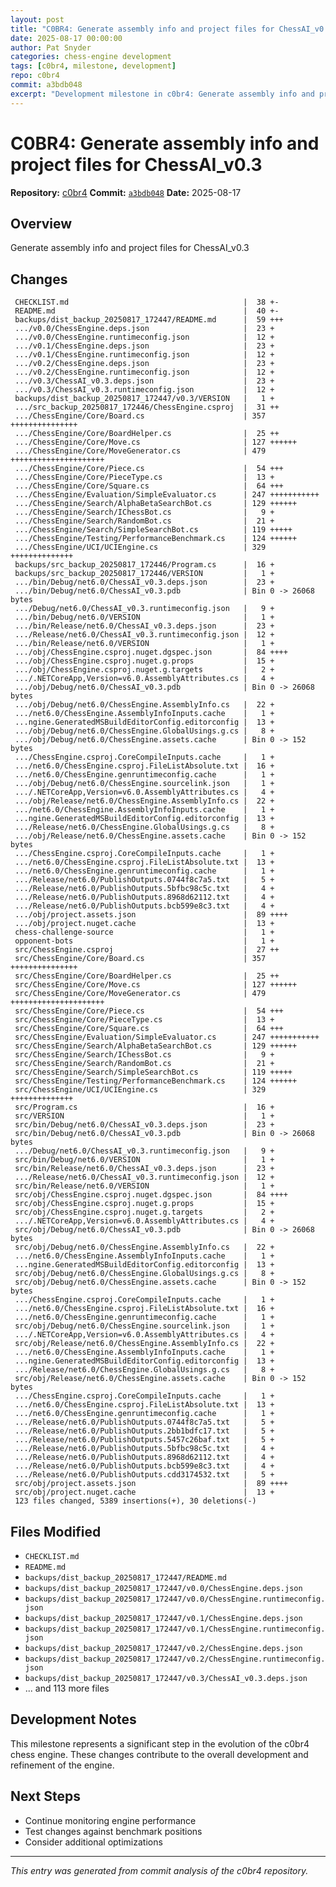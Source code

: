 ```yaml
---
layout: post
title: "C0BR4: Generate assembly info and project files for ChessAI_v0.3"
date: 2025-08-17 00:00:00 
author: Pat Snyder
categories: chess-engine development
tags: [c0br4, milestone, development]
repo: c0br4
commit: a3bdb048
excerpt: "Development milestone in c0br4: Generate assembly info and project files for ChessAI_v0.3"
---
```


# C0BR4: Generate assembly info and project files for ChessAI_v0.3

**Repository:** [c0br4](https://github.com/pssnyder/c0br4)
**Commit:** [`a3bdb048`](https://github.com/pssnyder/c0br4/commit/a3bdb0486bd53f89ad6e67889b6f402e8d02751a)
**Date:** 2025-08-17

## Overview

Generate assembly info and project files for ChessAI_v0.3

## Changes

```
 CHECKLIST.md                                       |  38 +-
 README.md                                          |  40 +-
 backups/dist_backup_20250817_172447/README.md      |  59 +++
 .../v0.0/ChessEngine.deps.json                     |  23 +
 .../v0.0/ChessEngine.runtimeconfig.json            |  12 +
 .../v0.1/ChessEngine.deps.json                     |  23 +
 .../v0.1/ChessEngine.runtimeconfig.json            |  12 +
 .../v0.2/ChessEngine.deps.json                     |  23 +
 .../v0.2/ChessEngine.runtimeconfig.json            |  12 +
 .../v0.3/ChessAI_v0.3.deps.json                    |  23 +
 .../v0.3/ChessAI_v0.3.runtimeconfig.json           |  12 +
 backups/dist_backup_20250817_172447/v0.3/VERSION   |   1 +
 .../src_backup_20250817_172446/ChessEngine.csproj  |  31 ++
 .../ChessEngine/Core/Board.cs                      | 357 +++++++++++++++
 .../ChessEngine/Core/BoardHelper.cs                |  25 ++
 .../ChessEngine/Core/Move.cs                       | 127 ++++++
 .../ChessEngine/Core/MoveGenerator.cs              | 479 +++++++++++++++++++++
 .../ChessEngine/Core/Piece.cs                      |  54 +++
 .../ChessEngine/Core/PieceType.cs                  |  13 +
 .../ChessEngine/Core/Square.cs                     |  64 +++
 .../ChessEngine/Evaluation/SimpleEvaluator.cs      | 247 +++++++++++
 .../ChessEngine/Search/AlphaBetaSearchBot.cs       | 129 ++++++
 .../ChessEngine/Search/IChessBot.cs                |   9 +
 .../ChessEngine/Search/RandomBot.cs                |  21 +
 .../ChessEngine/Search/SimpleSearchBot.cs          | 119 +++++
 .../ChessEngine/Testing/PerformanceBenchmark.cs    | 124 ++++++
 .../ChessEngine/UCI/UCIEngine.cs                   | 329 ++++++++++++++
 backups/src_backup_20250817_172446/Program.cs      |  16 +
 backups/src_backup_20250817_172446/VERSION         |   1 +
 .../bin/Debug/net6.0/ChessAI_v0.3.deps.json        |  23 +
 .../bin/Debug/net6.0/ChessAI_v0.3.pdb              | Bin 0 -> 26068 bytes
 .../Debug/net6.0/ChessAI_v0.3.runtimeconfig.json   |   9 +
 .../bin/Debug/net6.0/VERSION                       |   1 +
 .../bin/Release/net6.0/ChessAI_v0.3.deps.json      |  23 +
 .../Release/net6.0/ChessAI_v0.3.runtimeconfig.json |  12 +
 .../bin/Release/net6.0/VERSION                     |   1 +
 .../obj/ChessEngine.csproj.nuget.dgspec.json       |  84 ++++
 .../obj/ChessEngine.csproj.nuget.g.props           |  15 +
 .../obj/ChessEngine.csproj.nuget.g.targets         |   2 +
 .../.NETCoreApp,Version=v6.0.AssemblyAttributes.cs |   4 +
 .../obj/Debug/net6.0/ChessAI_v0.3.pdb              | Bin 0 -> 26068 bytes
 .../obj/Debug/net6.0/ChessEngine.AssemblyInfo.cs   |  22 +
 .../net6.0/ChessEngine.AssemblyInfoInputs.cache    |   1 +
 ...ngine.GeneratedMSBuildEditorConfig.editorconfig |  13 +
 .../obj/Debug/net6.0/ChessEngine.GlobalUsings.g.cs |   8 +
 .../obj/Debug/net6.0/ChessEngine.assets.cache      | Bin 0 -> 152 bytes
 .../ChessEngine.csproj.CoreCompileInputs.cache     |   1 +
 .../net6.0/ChessEngine.csproj.FileListAbsolute.txt |  16 +
 .../net6.0/ChessEngine.genruntimeconfig.cache      |   1 +
 .../obj/Debug/net6.0/ChessEngine.sourcelink.json   |   1 +
 .../.NETCoreApp,Version=v6.0.AssemblyAttributes.cs |   4 +
 .../obj/Release/net6.0/ChessEngine.AssemblyInfo.cs |  22 +
 .../net6.0/ChessEngine.AssemblyInfoInputs.cache    |   1 +
 ...ngine.GeneratedMSBuildEditorConfig.editorconfig |  13 +
 .../Release/net6.0/ChessEngine.GlobalUsings.g.cs   |   8 +
 .../obj/Release/net6.0/ChessEngine.assets.cache    | Bin 0 -> 152 bytes
 .../ChessEngine.csproj.CoreCompileInputs.cache     |   1 +
 .../net6.0/ChessEngine.csproj.FileListAbsolute.txt |  13 +
 .../net6.0/ChessEngine.genruntimeconfig.cache      |   1 +
 .../Release/net6.0/PublishOutputs.0744f8c7a5.txt   |   5 +
 .../Release/net6.0/PublishOutputs.5bfbc98c5c.txt   |   4 +
 .../Release/net6.0/PublishOutputs.8968d62112.txt   |   4 +
 .../Release/net6.0/PublishOutputs.bcb599e8c3.txt   |   4 +
 .../obj/project.assets.json                        |  89 ++++
 .../obj/project.nuget.cache                        |  13 +
 chess-challenge-source                             |   1 +
 opponent-bots                                      |   1 +
 src/ChessEngine.csproj                             |  27 ++
 src/ChessEngine/Core/Board.cs                      | 357 +++++++++++++++
 src/ChessEngine/Core/BoardHelper.cs                |  25 ++
 src/ChessEngine/Core/Move.cs                       | 127 ++++++
 src/ChessEngine/Core/MoveGenerator.cs              | 479 +++++++++++++++++++++
 src/ChessEngine/Core/Piece.cs                      |  54 +++
 src/ChessEngine/Core/PieceType.cs                  |  13 +
 src/ChessEngine/Core/Square.cs                     |  64 +++
 src/ChessEngine/Evaluation/SimpleEvaluator.cs      | 247 +++++++++++
 src/ChessEngine/Search/AlphaBetaSearchBot.cs       | 129 ++++++
 src/ChessEngine/Search/IChessBot.cs                |   9 +
 src/ChessEngine/Search/RandomBot.cs                |  21 +
 src/ChessEngine/Search/SimpleSearchBot.cs          | 119 +++++
 src/ChessEngine/Testing/PerformanceBenchmark.cs    | 124 ++++++
 src/ChessEngine/UCI/UCIEngine.cs                   | 329 ++++++++++++++
 src/Program.cs                                     |  16 +
 src/VERSION                                        |   1 +
 src/bin/Debug/net6.0/ChessAI_v0.3.deps.json        |  23 +
 src/bin/Debug/net6.0/ChessAI_v0.3.pdb              | Bin 0 -> 26068 bytes
 .../Debug/net6.0/ChessAI_v0.3.runtimeconfig.json   |   9 +
 src/bin/Debug/net6.0/VERSION                       |   1 +
 src/bin/Release/net6.0/ChessAI_v0.3.deps.json      |  23 +
 .../Release/net6.0/ChessAI_v0.3.runtimeconfig.json |  12 +
 src/bin/Release/net6.0/VERSION                     |   1 +
 src/obj/ChessEngine.csproj.nuget.dgspec.json       |  84 ++++
 src/obj/ChessEngine.csproj.nuget.g.props           |  15 +
 src/obj/ChessEngine.csproj.nuget.g.targets         |   2 +
 .../.NETCoreApp,Version=v6.0.AssemblyAttributes.cs |   4 +
 src/obj/Debug/net6.0/ChessAI_v0.3.pdb              | Bin 0 -> 26068 bytes
 src/obj/Debug/net6.0/ChessEngine.AssemblyInfo.cs   |  22 +
 .../net6.0/ChessEngine.AssemblyInfoInputs.cache    |   1 +
 ...ngine.GeneratedMSBuildEditorConfig.editorconfig |  13 +
 src/obj/Debug/net6.0/ChessEngine.GlobalUsings.g.cs |   8 +
 src/obj/Debug/net6.0/ChessEngine.assets.cache      | Bin 0 -> 152 bytes
 .../ChessEngine.csproj.CoreCompileInputs.cache     |   1 +
 .../net6.0/ChessEngine.csproj.FileListAbsolute.txt |  16 +
 .../net6.0/ChessEngine.genruntimeconfig.cache      |   1 +
 src/obj/Debug/net6.0/ChessEngine.sourcelink.json   |   1 +
 .../.NETCoreApp,Version=v6.0.AssemblyAttributes.cs |   4 +
 src/obj/Release/net6.0/ChessEngine.AssemblyInfo.cs |  22 +
 .../net6.0/ChessEngine.AssemblyInfoInputs.cache    |   1 +
 ...ngine.GeneratedMSBuildEditorConfig.editorconfig |  13 +
 .../Release/net6.0/ChessEngine.GlobalUsings.g.cs   |   8 +
 src/obj/Release/net6.0/ChessEngine.assets.cache    | Bin 0 -> 152 bytes
 .../ChessEngine.csproj.CoreCompileInputs.cache     |   1 +
 .../net6.0/ChessEngine.csproj.FileListAbsolute.txt |  13 +
 .../net6.0/ChessEngine.genruntimeconfig.cache      |   1 +
 .../Release/net6.0/PublishOutputs.0744f8c7a5.txt   |   5 +
 .../Release/net6.0/PublishOutputs.2bb1bdfc17.txt   |   5 +
 .../Release/net6.0/PublishOutputs.5457c26baf.txt   |   5 +
 .../Release/net6.0/PublishOutputs.5bfbc98c5c.txt   |   4 +
 .../Release/net6.0/PublishOutputs.8968d62112.txt   |   4 +
 .../Release/net6.0/PublishOutputs.bcb599e8c3.txt   |   4 +
 .../Release/net6.0/PublishOutputs.cdd3174532.txt   |   5 +
 src/obj/project.assets.json                        |  89 ++++
 src/obj/project.nuget.cache                        |  13 +
 123 files changed, 5389 insertions(+), 30 deletions(-)
```

## Files Modified

- `CHECKLIST.md`
- `README.md`
- `backups/dist_backup_20250817_172447/README.md`
- `backups/dist_backup_20250817_172447/v0.0/ChessEngine.deps.json`
- `backups/dist_backup_20250817_172447/v0.0/ChessEngine.runtimeconfig.json`
- `backups/dist_backup_20250817_172447/v0.1/ChessEngine.deps.json`
- `backups/dist_backup_20250817_172447/v0.1/ChessEngine.runtimeconfig.json`
- `backups/dist_backup_20250817_172447/v0.2/ChessEngine.deps.json`
- `backups/dist_backup_20250817_172447/v0.2/ChessEngine.runtimeconfig.json`
- `backups/dist_backup_20250817_172447/v0.3/ChessAI_v0.3.deps.json`
- ... and 113 more files

## Development Notes

This milestone represents a significant step in the evolution of the c0br4 chess engine. These changes contribute to the overall development and refinement of the engine.

## Next Steps

- Continue monitoring engine performance
- Test changes against benchmark positions
- Consider additional optimizations

---

*This entry was generated from commit analysis of the c0br4 repository.*
